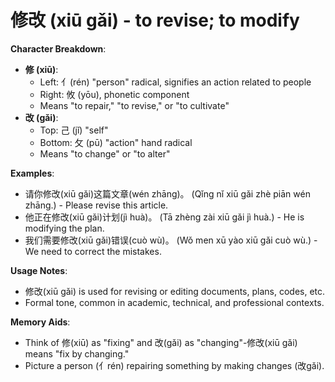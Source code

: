 # **修改 (xiū gǎi) - to revise; to modify**

**Character Breakdown**:  
- **修 (xiū)**:
  - Left: 亻(rén) "person" radical, signifies an action related to people
  - Right: 攸 (yōu), phonetic component
  - Means "to repair," "to revise," or "to cultivate"  
- **改 (gǎi)**:
  - Top: 己 (jǐ) "self"
  - Bottom: 攵 (pū) "action" hand radical
  - Means "to change" or "to alter"

**Examples**:  
- 请你修改(xiū gǎi)这篇文章(wén zhāng)。 (Qǐng nǐ xiū gǎi zhè piān wén zhāng.) - Please revise this article.  
- 他正在修改(xiū gǎi)计划(jì huà)。 (Tā zhèng zài xiū gǎi jì huà.) - He is modifying the plan.  
- 我们需要修改(xiū gǎi)错误(cuò wù)。 (Wǒ men xū yào xiū gǎi cuò wù.) - We need to correct the mistakes.

**Usage Notes**:  
- 修改(xiū gǎi) is used for revising or editing documents, plans, codes, etc.  
- Formal tone, common in academic, technical, and professional contexts.

**Memory Aids**:  
- Think of 修(xiū) as "fixing" and 改(gǎi) as "changing"-修改(xiū gǎi) means "fix by changing."  
- Picture a person (亻rén) repairing something by making changes (改gǎi).